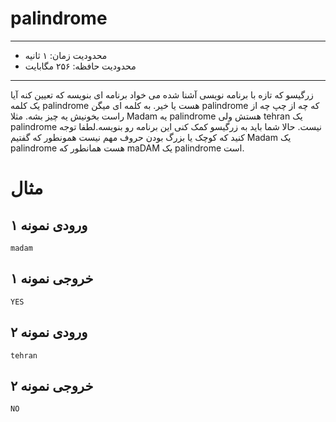 # palindrome

----------

+ محدودیت زمان: ۱ ثانیه
+ محدودیت حافظه: ۲۵۶ مگابایت

----------
زرگیسو که تازه با برنامه نویسی آشنا شده می خواد برنامه ای بنویسه که تعیین کنه آیا یک کلمه palindrome هست یا خیر. به کلمه
ای میگن palindrome که چه از چپ چه از راست بخونیش یه چیز بشه. مثلا Madam یه palindrome هستش ولی tehran یک palindrome
نیست. حالا شما باید به زرگیسو کمک کنی این برنامه رو بنویسه.لطفا توجه کنید که کوچک یا بزرگ بودن حروف مهم نیست همونطور که
گفتیم Madam یک palindrome هست همانطور که maDAM یک palindrome است.

# مثال

## ورودی نمونه ۱

```
madam
```

## خروجی نمونه ۱

```
YES
```

## ورودی نمونه ۲

```
tehran
```

## خروجی نمونه ۲

```
NO
```